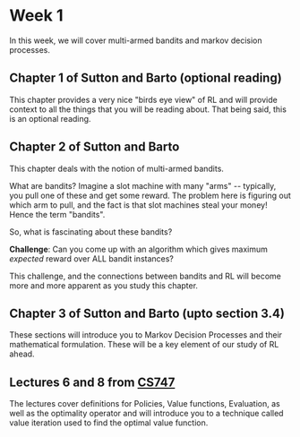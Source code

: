# Week 1

In this week, we will cover multi-armed bandits and markov decision processes. 

## Chapter 1 of Sutton and Barto (optional reading)

This chapter provides a very nice "birds eye view" of RL and will provide context to all the things that you will be reading about. That being said, this is an optional reading.

## Chapter 2 of Sutton and Barto

This chapter deals with the notion of multi-armed bandits.

What are bandits? Imagine a slot machine with many "arms" -- typically, you pull one of these and get some reward. The problem here is figuring out which arm to pull, and the fact is that slot machines steal your money! Hence the term "bandits".

So, what is fascinating about these bandits?

**Challenge**: Can you come up with an algorithm which gives maximum *expected* reward over ALL bandit instances?

This challenge, and the connections between bandits and RL will become more and more apparent as you study this chapter.

## Chapter 3 of Sutton and Barto (upto section 3.4)

These sections will introduce you to Markov Decision Processes and their mathematical formulation. These will be a key element of our study of RL ahead.

## Lectures 6 and 8 from [CS747](https://www.cse.iitb.ac.in/~shivaram/teaching/cs747-a2022/index.html)

The lectures cover definitions for Policies, Value functions, Evaluation, as well as the optimality operator and will introduce you to a technique called value iteration used to find the optimal value function.
